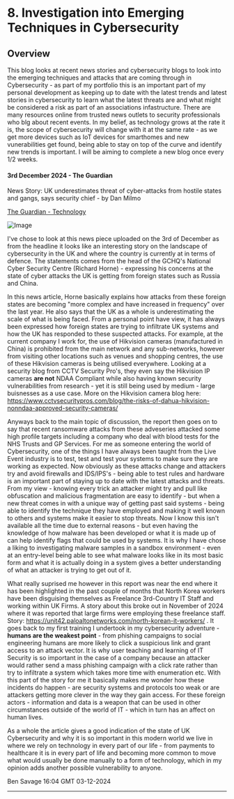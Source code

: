 # 8. Investigation into Emerging Techniques in Cybersecurity

## Overview

This blog looks at recent news stories and cybersecurity blogs to look into the emerging techniques and attacks that are coming through in Cybersecurity - as part of my portfolio this is an important part of my personal development as keeping up to date with the latest trends and latest stories in cybersecurity to learn what the latest threats are and what might be considered a risk as part of an associations infastructure. There are many resources online from trusted news outlets to security professionals who blg about recent events. In my belief, as technology grows at the rate it is, the scope of cybersecurity will change with it at the same rate - as we get more devices such as IoT devices for smarthomes and new vunerabilities get found, being able to stay on top of the curve and identify new trends is important. I will be aiming to complete a new blog once every 1/2 weeks.

#### 3rd December 2024 - The Guardian

News Story: UK underestimates threat of cyber-attacks from hostile states and gangs, says security chief - by Dan Milmo

[The Guardian - Technology](https://www.theguardian.com/technology/2024/dec/03/uk-underestimates-threat-of-cyber-attacks-from-hostile-states-and-gangs-says-security-chief)

![Image](https://github.com/user-attachments/assets/ab9ae166-c953-4cad-b11e-5557326021a5)

I've chose to look at this news piece uploaded on the 3rd of December as from the headline it looks like an interesting story on the landscape of cybersecurity in the UK and where the country is currently at in terms of defence. The statements comes from the head of the GCHQ's National Cyber Security Centre (Richard Horne) - expressing his concerns at the state of cyber attacks the UK is getting from foreign states such as Russia and China. 

In this news article, Horne basically explains how attacks from these foreign states are becoming "more complex and have increased in frequency" over the last year. He also says that the UK as a whole is underestimating the scale of what is being faced. From a personal point have view, it has always been expressed how foreign states are trying to infiltrate UK systems and how the UK has responded to these suspected attacks. For example, at the current company I work for, the use of Hikvision cameras (manufactured in China) is prohibited from the main network and any sub-networks, however from visiting other locations such as venues and shopping centres, the use of these Hikvision cameras is being utilised everywhere. Looking at a security blog from CCTV Security Pro's, they even say the Hikvision IP cameras **are not** NDAA Compliant while also having known security vulnerabilities from research - yet it is still being used by medium - large buisnesses as a use case. More on the Hikvision camera blog here: https://www.cctvsecuritypros.com/blog/the-risks-of-dahua-hikvision-nonndaa-approved-security-cameras/

Anyways back to the main topic of discussion, the report then goes on to say that recent ransomware attacks from these adveseries attacked some high profile targets including a company who deal with blood tests for the NHS Trusts and GP Services. For me as someone entering the world of Cybersecurity, one of the things I have always been taught from the Live Event industry is to test, test and test your systems to make sure they are working as expected. Now obviously as these attacks change and attackers try and avoid firewalls and IDS/IPS's - being able to test rules and hardware is an important part of staying up to date with the latest attacks and threats. From my view - knowing every trick an attacker might try and pull like obfuscation and malicious fragmentation are easy to identify - but when a new threat comes in with a unique way of getting past said systems - being able to identify the technique they have employed and making it well known to others and systems make it easier to stop threats. Now I know this isn't available all the time due to external reasons - but even having the knowledge of how malware has been developed or what it is made up of can help identify flags that could be used by systems. It is why I have chose a liking to investigating malware samples in a sandbox environment - even at an entry-level being able to see what malware looks like in its most basic form and what it is actually doing in a system gives a better understanding of what an attacker is trying to get out of it.

What really suprised me however in this report was near the end where it has been highlighted in the past couple of months that North Korea workers have been disguising themselves as Freelance 3rd-Country IT Staff and working within UK Firms. A story about this broke out in November of 2024 where it was reported that large firms were employing these freelance staff. Story: https://unit42.paloaltonetworks.com/north-korean-it-workers/ . It goes back to my first training I undertook in my cybersecurity adventure - **humans are the weakest point** - from phishing campaigns to social engineering humans are more likely to click a suspicious link and grant access to an attack vector. It is why user teaching and learning of IT Security is so important in the case of a company because an attacker would rather send a mass phishing campaign with a click rate rather than try to infiltrate a system which takes more time with enumeration etc. With this part of the story for me it basically makes me wonder how these incidents do happen - are security systems and protocols too weak or are attackers getting more clever in the way they gain access. For these foreign actors - information and data is a weapon that can be used in other circumstances outside of the world of IT - which in turn has an affect on human lives.

As a whole the article gives a good indication of the state of UK Cybersecurity and why it is so important in this modern world we live in where we rely on technology in every part of our life - from payments to healthcare it is in every part of life and becoming more common to move what would usually be done manually to a form of technology, which in my opinion adds another possible vulnerability to anyone. 

Ben Savage
16:04 GMT 03-12-2024

-----------------------------------------------------------------------------------------------------------------------------

